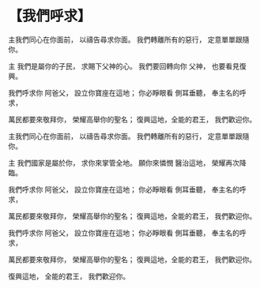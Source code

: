 # 【我們呼求】

主我們同心在你面前，
以禱告尋求你面。
我們轉離所有的惡行，
定意單單跟隨你。

主 我們是屬你的子民，
求賜下父神的心。
我們要回轉向你 父神，
也要看見復興。

我們呼求你 阿爸父，
設立你寶座在這地；
你必睜眼看 側耳垂聽，
奉主名的呼求，

萬民都要來敬拜你，
榮耀高舉你的聖名；
復興這地，全能的君王，
我們歡迎你。

主我們同心在你面前，
以禱告尋求你面。
我們轉離所有的惡行，
定意單單跟隨你。

主 我們國家是屬於你，
求你來掌管全地。
願你來憐憫 醫治這地，
榮耀再次降臨。

我們呼求你 阿爸父，
設立你寶座在這地；
你必睜眼看 側耳垂聽，
奉主名的呼求，

萬民都要來敬拜你，
榮耀高舉你的聖名；
復興這地，全能的君王，
我們歡迎你。

我們呼求你 阿爸父，
設立你寶座在這地；
你必睜眼看 側耳垂聽，
奉主名的呼求，

萬民都要來敬拜你，
榮耀高舉你的聖名；
復興這地，全能的君王，
我們歡迎你。

復興這地，
全能的君王，
我們歡迎你。
